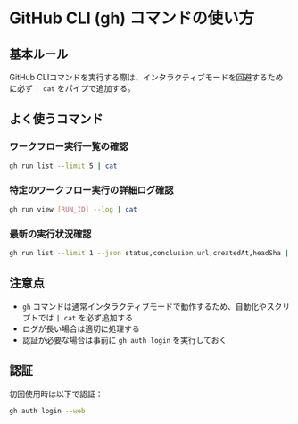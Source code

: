 # GitHub CLI (gh) コマンドの使い方

## 基本ルール

GitHub CLIコマンドを実行する際は、インタラクティブモードを回避するために必ず `| cat` をパイプで追加する。

## よく使うコマンド

### ワークフロー実行一覧の確認
```bash
gh run list --limit 5 | cat
```

### 特定のワークフロー実行の詳細ログ確認
```bash
gh run view [RUN_ID] --log | cat
```

### 最新の実行状況確認
```bash
gh run list --limit 1 --json status,conclusion,url,createdAt,headSha | cat
```

## 注意点

- `gh` コマンドは通常インタラクティブモードで動作するため、自動化やスクリプトでは `| cat` を必ず追加する
- ログが長い場合は適切に処理する
- 認証が必要な場合は事前に `gh auth login` を実行しておく

## 認証

初回使用時は以下で認証：
```bash
gh auth login --web
```